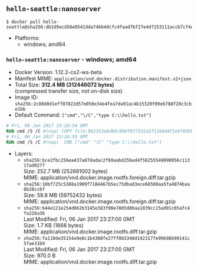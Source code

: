 ## `hello-seattle:nanoserver`

```console
$ docker pull hello-seattle@sha256:db1d9acd58e8541dda74bb4dcfc4faad7bf27e4d7253111accb7cf4e55621a9c
```

-	Platforms:
	-	windows; amd64

### `hello-seattle:nanoserver` - windows; amd64

-	Docker Version: 1.12.2-cs2-ws-beta
-	Manifest MIME: `application/vnd.docker.distribution.manifest.v2+json`
-	Total Size: **312.4 MB (312446072 bytes)**  
	(compressed transfer size, not on-disk size)
-	Image ID: `sha256:2c80d8d1eff07822d57e050e34e4fea7da91ac4b15320f09eb788f20c3cbe1bb`
-	Default Command: `["cmd","\/C","type C:\\hello.txt"]`

```dockerfile
# Fri, 06 Jan 2017 23:26:54 GMT
RUN cmd /S /C #(nop) COPY file:962313e6db9c806f8f753142f1166d471e9f03bba14f92fa90ab5bf971c799cf in C: 
# Fri, 06 Jan 2017 23:26:55 GMT
RUN cmd /S /C #(nop)  CMD ["cmd" "/C" "type C:\\hello.txt"]
```

-	Layers:
	-	`sha256:bce2fbc256ea437a87dadac2f69aabd25bed4f56255549090056c1131fad0277`  
		Size: 252.7 MB (252691002 bytes)  
		MIME: application/vnd.docker.image.rootfs.foreign.diff.tar.gzip
	-	`sha256:10bf725c5388a1909f7184467b5ec75dbad3ece68508aa5fa4074baa0b20cc6f`  
		Size: 59.8 MB (59752432 bytes)  
		MIME: application/vnd.docker.image.rootfs.foreign.diff.tar.gzip
	-	`sha256:644e121e254d062b3145e383f00e7805d86aa1839cc15ad01c65afc4fa226a36`  
		Last Modified: Fri, 06 Jan 2017 23:27:00 GMT  
		Size: 1.7 KB (1668 bytes)  
		MIME: application/vnd.docker.image.rootfs.diff.tar.gzip
	-	`sha256:fa110de35154a9e8c1b4308fe27ff0b5340d1423177e99b98b99141c5fae31b9`  
		Last Modified: Fri, 06 Jan 2017 23:27:00 GMT  
		Size: 970.0 B  
		MIME: application/vnd.docker.image.rootfs.diff.tar.gzip
